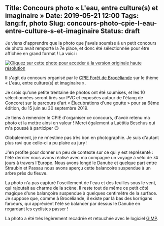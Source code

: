 Title: Concours photo « L'eau, entre culture(s) et imaginaire »
Date: 2019-05-21 12:00
Tags: lang:fr, photo
Slug: concours-photo-cpie-l-eau-entre-culture-s-et-imaginaire
Status: draft
---

Je viens d'apprendre que la photo que j'avais soumise à un petit concours de photo avait remporté la 7e place,
et donc été sélectionnée pour être affichée en grand format !
La voici :

[![Cliquez sur cette photo pour accéder à la version originale haute résolution](images/2019/05/photo-concours-cpie-l-eau-entre-culture-s-et-imaginaire-small.jpg)](images/2019/05/photo-concours-cpie-l-eau-entre-culture-s-et-imaginaire.jpg)

Il s'agit du concours organisé par le [CPIE Forêt de Brocéliande](http://www.cpie-broceliande.fr)
sur le thème « L'eau, entre culture(s) et imaginaire ».

Je crois qu'une petite trentaine de photos ont été soumises,
et les 10 sélectionnées seront tirés sur PVC et exposées autour de l'étang de Concoret
sur le parcours d'art « Élucubrations d'une goutte » pour sa 6ème édition, du 15 juin au 30 septembre 2019.

Je tiens à remercier le CPIE d'organiser ce concours, d'avoir retenu ma photo et la mettre ainsi en valeur !
Merci également a Laëtitia Beschus qui m'a poussé à participer 😉

Globalement, je ne m'estime pas très bon en photographie. Je suis d'autant plus ravi que celle-ci a pu plaire au jury !

J'en profite pour donner un peu de contexte sur ce qui y est représenté :
l'été dernier nous avons réalisé avec ma compagne un voyage à vélo de 74 jours à travers l'Europe.
Nous avons longé le Danube et quelque part entre Straubin et Passau nous avons aperçu cette balancoire suspendue
à un arbre près du fleuve.

La photo n'a pas capturé l'oscillement de l'eau et des feuilles sous le vent, qui rajoutait au charme de la scène.
Il reste tout de même ce petit côté magique d'une balançoire suspendue à quelques centimètre de la surface.
Je suppose que, comme à Brocéliande, il existe par là bas des korrigans farceurs,
qui apprécient l'été se balancer par dessus le Danube en regardant les cyclistes passer !

La photo a été très légèrement recadrée et retouchée avec le logiciel [GIMP](https://www.gimp.org).

<script>
document.querySelectorAll('article img').forEach(img => img.title = img.alt)
</script>
